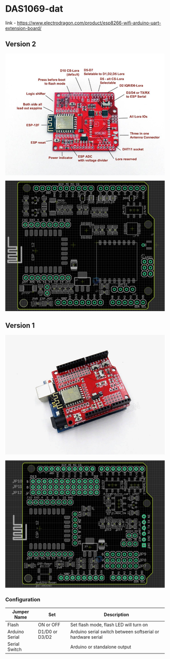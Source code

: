 # DAS1069-dat

link - https://www.electrodragon.com/product/esp8266-wifi-arduino-uart-extension-board/

## Version 2

![](2023-10-30-16-03-33.png)

![](2023-10-30-16-47-50.png)

## Version 1

![](2023-10-30-16-04-21.png)

![](2023-10-30-16-46-56.png)

### Configuration

| Jumper Name    | Set            | Description                                                 |
| -------------- | -------------- | ----------------------------------------------------------- |
| Flash          | ON or OFF      | Set flash mode, flash LED will turn on                      |
| Arduino Serial | D1/D0 or D3/D2 | Arduino serial switch between softserial or hardware serial |
| Serial Switch  |                | Arduino or standalone output                                |
